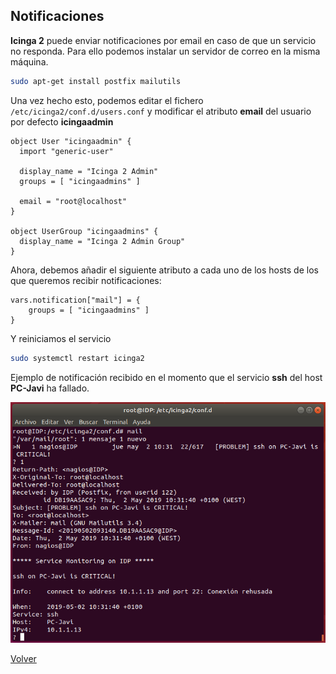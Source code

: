 ## Notificaciones

**Icinga 2** puede enviar notificaciones por email en caso de que un servicio no responda. Para ello podemos instalar un servidor de correo en la misma máquina. 

```bash
sudo apt-get install postfix mailutils
```

Una vez hecho esto, podemos editar el fichero `/etc/icinga2/conf.d/users.conf` y modificar el atributo **email** del usuario por defecto **icingaadmin**

```
object User "icingaadmin" {
  import "generic-user"

  display_name = "Icinga 2 Admin"
  groups = [ "icingaadmins" ]

  email = "root@localhost"
}

object UserGroup "icingaadmins" {
  display_name = "Icinga 2 Admin Group"
}
```

Ahora, debemos añadir el siguiente atributo a cada uno de los hosts de los que queremos recibir notificaciones:

```
vars.notification["mail"] = {
    groups = [ "icingaadmins" ]
}
```

Y reiniciamos el servicio

```bash
sudo systemctl restart icinga2
```

Ejemplo de notificación recibido en el momento que el servicio **ssh** del host **PC-Javi** ha fallado.

![](screenshots/notificacion.png)

[Volver](index.md)